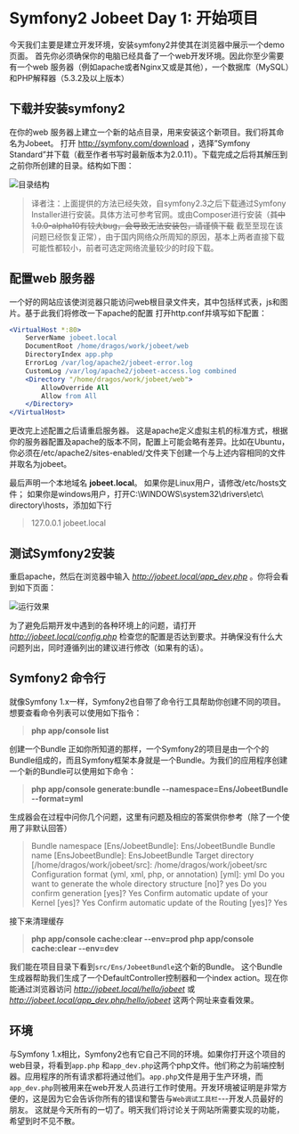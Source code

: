 # Symfony2 Jobeet Day 1: 开始项目

今天我们主要是建立开发环境，安装symfony2并使其在浏览器中展示一个demo页面。
首先你必须确保你的电脑已经具备了一个web开发环境。因此你至少需要有一个web 服务器（例如apache或者Nginx又或是其他），一个数据库（MySQL）和PHP解释器（5.3.2及以上版本）

## 下载并安装symfony2

在你的web 服务器上建立一个新的站点目录，用来安装这个新项目。我们将其命名为Jobeet。
打开 http://symfony.com/download ，选择”Symfony Standard”并下载（截至作者书写时最新版本为2.0.11）。下载完成之后将其解压到之前你所创建的目录。结构如下图： 
 
![目录结构](http://www.ens.ro/wp-content/uploads/2012/03/jobeet_screen_001.png)

> 译者注：上面提供的方法已经失效，自symfony2.3之后下载通过Symfony Installer进行安装。具体方法可参考官网。或由Composer进行安装（~~其中1.0.0-alpha10有较大bug，会导致无法安装包，请谨慎下载~~ 截至至现在该问题已经恢复正常），由于国内网络众所周知的原因，基本上两者直接下载可能性都较小，前者可选定网络流量较少的时段下载。


## 配置web 服务器

一个好的网站应该使浏览器只能访问web根目录文件夹，其中包括样式表，js和图片。基于此我们将修改一下apache的配置
打开http.conf并填写如下配置：
```apache
<VirtualHost *:80>
    ServerName jobeet.local
    DocumentRoot /home/dragos/work/jobeet/web
    DirectoryIndex app.php
    ErrorLog /var/log/apache2/jobeet-error.log
    CustomLog /var/log/apache2/jobeet-access.log combined
    <Directory "/home/dragos/work/jobeet/web">
        AllowOverride All
        Allow from All
    </Directory>
</VirtualHost>
```

更改完上述配置之后请重启服务器。
这是apache定义虚拟主机的标准方式，根据你的服务器配置及apache的版本不同，配置上可能会略有差异。比如在Ubuntu，你必须在/etc/apache2/sites-enabled/文件夹下创建一个与上述内容相同的文件并取名为jobeet。

最后声明一个本地域名 **jobeet.local**。
如果你是Linux用户，请修改/etc/hosts文件；
如果你是windows用户，打开C:\WINDOWS\system32\drivers\etc\ directory\hosts，添加如下行

> 127.0.0.1 jobeet.local

## 测试Symfony2安装

重启apache，然后在浏览器中输入 *http://jobeet.local/app_dev.php* 。你将会看到如下页面：

![运行效果](http://www.ens.ro/wp-content/uploads/2012/03/jobeet_screen_002.png) 


为了避免后期开发中遇到的各种环境上的问题，请打开 *http://jobeet.local/config.php* 检查您的配置是否达到要求。并确保没有什么大问题列出，同时遵循列出的建议进行修改（如果有的话）。


## Symfony2 命令行
就像Symfony 1.x一样，Symfony2也自带了命令行工具帮助你创建不同的项目。想要查看命令列表可以使用如下指令：

> **php app/console list**

创建一个Bundle
正如你所知道的那样，一个Symfony2的项目是由一个个的Bundle组成的，而且Symfony框架本身就是一个Bundle。为我们的应用程序创建一个新的Bundle可以使用如下命令：

> **php app/console generate:bundle --namespace=Ens/JobeetBundle --format=yml**

生成器会在过程中问你几个问题，这里有问题及相应的答案供你参考（除了一个使用了非默认回答）

> Bundle namespace [Ens/JobeetBundle]: Ens/JobeetBundle
Bundle name [EnsJobeetBundle]: EnsJobeetBundle
Target directory [/home/dragos/work/jobeet/src]:
/home/dragos/work/jobeet/src
Configuration format (yml, xml, php, or annotation) [yml]: yml
Do you want to generate the whole directory structure [no]? yes
Do you confirm generation [yes]? Yes
Confirm automatic update of your Kernel [yes]? Yes
Confirm automatic update of the Routing [yes]? Yes

接下来清理缓存


> **php app/console cache:clear --env=prod
php app/console cache:clear --env=dev**


我们能在项目目录下看到`src/Ens/JobeetBundle`这个新的Bundle。
这个Bundle生成器帮助我们生成了一个DefaultController控制器和一个index action。现在你能通过浏览器访问 *http://jobeet.local/hello/jobeet* 或 *http://jobeet.local/app_dev.php/hello/jobeet* 这两个网址来查看效果。

## 环境
与Symfony 1.x相比，Symfony2也有它自己不同的环境。如果你打开这个项目的web目录，将看到`app.php` 和`app_dev.php`这两个php文件。他们称之为前端控制器。应用程序的所有请求都将通过他们。`app.php`文件是用于生产环境，而`app_dev.php`则被用来在web开发人员进行工作时使用。开发环境被证明是非常方便的，这是因为它会告诉你所有的错误和警告与`Web调试工具栏`---开发人员最好的朋友。
这就是今天所有的一切了。明天我们将讨论关于网站所需要实现的功能，希望到时不见不散。
